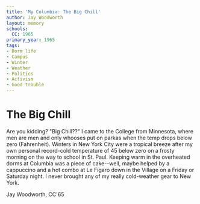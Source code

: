 ```yaml
---
title: 'My Columbia: The Big Chill'
author: Jay Woodworth
layout: memory
schools:
  CC: 1965
primary_year: 1965
tags:
- Dorm life
- Campus
- Winter
- Weather
- Politics
- Activism
- Good trouble
---
```

# The Big Chill

Are you kidding?  "Big Chill??"  I came to the College from Minnesota, where men are men and only whooses put on parkas when the temp drops below zero (Fahrenheit).  Winters in New York City were a tropical breeze after my own personal record-cold temperature of 45 below zero on a frosty morning on the way to school in St. Paul.  Keeping warm in the overheated dorms at Columbia was a piece of cake--well, maybe helped by a cappuccino and a hot combo at Le Figaro down in the Village on a Friday or Saturday night.  I never brought any of my really cold-weather gear to New York.

Jay Woodworth, CC'65

